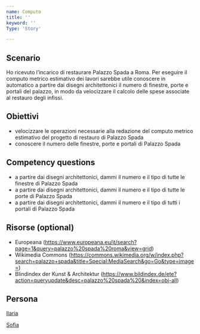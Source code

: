 ```yaml
---
name: Computo
title: ''
keyword: ''
Type: 'Story'

---
```


## Scenario
Ho ricevuto l’incarico di restaurare Palazzo Spada a Roma. Per eseguire il computo metrico estimativo dei lavori sarebbe utile conoscere in automatico a partire dai disegni architettonici il numero di finestre, porte e portali del palazzo, in modo da velocizzare il calcolo delle spese associate al restauro degli infissi. 

## Obiettivi
- velocizzare le operazioni necessarie alla redazione del computo metrico estimativo del progetto di restauro di Palazzo Spada 
- conoscere il numero delle finestre, porte e portali di Palazzo Spada 


## Competency questions
- a partire dai disegni architettonici, dammi il numero e il tipo di tutte le finestre di Palazzo Spada
- a partire dai disegni architettonici, dammi il numero e il tipo di tutte le porte di Palazzo Spada
- a partire dai disegni architettonici, dammi il numero e il tipo di tutti i portali di Palazzo Spada


## Risorse (optional)
- Europeana (https://www.europeana.eu/it/search?page=1&query=palazzo%20spada%20roma&view=grid)
- Wikimedia Commons (https://commons.wikimedia.org/w/index.php?search=palazzo+spada&title=Special:MediaSearch&go=Go&type=image=)
- Blindindex der Kunst & Architektur (https://www.bildindex.de/ete?action=queryupdate&desc=palazzo%20spada%20&index=obj-all)


## Persona
[Ilaria](https://github.com/read-project/stories/blob/main/Persona/Ilaria.md) 

[Sofia](https://github.com/read-project/stories/blob/main/Persona/Sofia.md) 
